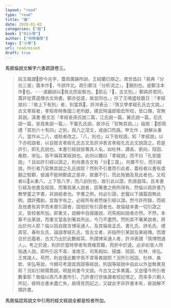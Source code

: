 ```yaml
---
layout: "read"
type: "read"
title: "襍"
date: 2020-01-02
categories: ["經"]
book: ["01小學"]
author: ["柯棋瀚學"]
tags: ["小學"]
url: read/mixed
draft: true
---
```


馬敘倫<v>說文解字六書疏證</v>卷三。

> 段玉裁謂𠔁卽今兆字，蓋爲<v>廣韻</v>所誤，王紹蘭已辯之。席世昌曰「<v>堯典</v>『分兆三苗』蓋本作𠔁，今誤作北。疏引鄭注『分析流之』，𠔁猶別也。是鄭注本作𠔁也。⋯⋯虞翻誤以𠔁爲北而妄駁也。𦮃部云『𠔁，古文別。』鄭與許君同，蓋許從賈逵傳古文尙書。鄭亦從逵，故並同也。」<n>抄了王鳴盛</n>桂馥日：「孝經說曰：『故上下有別』者，別當爲𠔁。<v>許沖表</v>云：『慎又學<v>孝經</v>孔氏古文說。』<v>古文孝經</v>者，孝昭帝時魯國三老所獻，建武時議郎衛宏所校，皆口傳，官無其說。<v>漢書‧藝文志</v>『<v>孝經</v>長孫氏說二篇，江氏說一篇，翼氏說一篇，后氏說一篇，安昌矦說一篇』，不載孔氏說，故沖云『官無其說。』」倫按：𠔁卽<v>周禮</v>「其別六十有四」之別，爲八之茂文，或由□而譌。甲文作                                ，說解从重八，當作从二八，或校者改之。「八，別也」以下皆校語。知「孝經說」以下亦校語者，以自敘言<v>孝經</v>孔氏古文及<v>許沖表</v>言<v>孝經</v>孔氏古文說證之。若是許引，即孔氏說也。本書引經說皆箸其人名，如杜林、譚長、劉向、班固、桑欽、宋弘，皆不偁其某經說也。此何以獨曰「孝經說」而不曰「孔安國說」？且如許引經以證之，則<v>尙書古文</v>有「分𠔁三苗」，何置不引，而引經說，所引者乃官無其說之孔氏說耶？然則不引<v>書</v>而引此者，蓋校者以<v>書</v>有虞翻之駁鄭，彼識不能辨鄭虞之是非，故置不引，而此殆猶及見此者也。又校者以𠔁从重八，上下皆八字，而八訓別也，故引此以證，則直戯耳。且本書引經及他書及經說，而箸爲某人說者，固箸書之例所得有。然倫以爲許書乃教學童之字書，非說經者也。字書之例，何必引證，<v>史籀</v>以下諸篇固無此例。謂許獨創，宜每字有之，必經所有者然後引經以證。然今許所錄，而經及他書有其字而未嘗引證者，固倍於有引證者也。故倫疑本書一切引證之文，皆校者所加。即重文，說解中自揚雄說、司馬相如說者亦然。不然，本篆不出某說，而重文當各別箸其所出，今乃不盡然。然則其不箸某說者，將出於何人耶？倫以爲自敘言博采通人，及其偁易孟氏、書孔氏、詩毛氏、禮周官、春秋左氏、論語孝經孔氏，皆古文者，非指所引某說及某經傳。而謂合於古籀者，古文乃出於此數經耳。所謂博采通人者，<v>許沖表</v>謂「慎博問通人」。考之於逵，則許於當時學者有商榷質難，而折中於逵。必非如昔人所指通人說，即所引呂不韋、淮南王、司馬相如、揚雄、班固、杜林、宋弘、王育諸人。苟然，則豈僅此數字爲不韋等異說耶？況所引班固、杜林、桑欽、宋弘等說，今頗可考證其爲固等經說，則固等經說中自此以外豈無異見耶？況如引歐陽喬說，明是尙書今文說。今古文之多異義，又豈僅今所引者數事耶？故倫以爲凡本書所引，乃許書行世後讀者校記增之。而率多六朝人所記，彼時古書未盡亡失，故得見而記之。又疑此字非許書本有，故說解不類許書。

馬敘倫認爲說文中引用的經文經說全都是校者所加。
